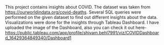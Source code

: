 This project contains insights about COVID.
The dataset was taken from https://ourworldindata.org/covid-deaths.
Several SQL queries were performed on the given dataset to find out different insights about the data.
Visualizations were done for the insights through Tableau Dashboard.
I have uploaded the image of the Dashboard, also you can check it out here- https://public.tableau.com/app/profile/shivam.behl7991/viz/COVIDDashboard_16429364849340/Dashboard1
